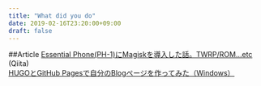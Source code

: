 ```yaml
---
title: "What did you do"
date: 2019-02-16T23:20:00+09:00
draft: false
---
```

<!--What did you do?-->
<!--more-->
##Article
[Essential Phone(PH-1)にMagiskを導入した話。TWRP/ROM...etc ](https://qiita.com/Blank71/items/53e163356fd69cb27228)(Qiita)<br>
[HUGOとGitHub Pagesで自分のBlogページを作ってみた（Windows）](https://qiita.com/Blank71/items/88a6c76ca9e162af73fe)<br>